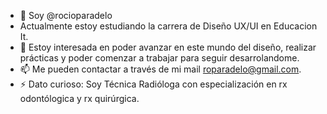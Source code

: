 - 👋 Soy @rocioparadelo
- Actualmente estoy estudiando la carrera de Diseño UX/UI en Educacion It.
- 🌱 Estoy interesada en poder avanzar en este mundo del diseño, realizar prácticas y poder comenzar a trabajar para seguir desarrolandome.
- 📫 Me pueden contactar a través de mi mail roparadelo@gmail.com.
- ⚡ Dato curioso: Soy Técnica Radióloga con especialización en rx odontólogica y rx quirúrgica.
